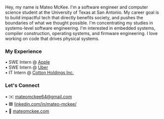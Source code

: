 Hey, my name is Mateo McKee. I'm a software engineer and computer science student at the University of Texas at San Antonio. My career goal is to build impactful tech that directly benefits society, and pushes the boundaries of what we thought possible. I'm concentrating my studies in systems-level software engineering. I'm interested in embedded systems, compiler construction, operating systems, and firmware engineering. I love working on code that drives physical systems.

### My Experience

• SWE Intern @ [Apple](https://www.apple.com/)  
• SWE Intern @ [Uber](https://www.uber.com/)  
• IT Intern @ [Cotton Holdings Inc.](https://cottonholdings.com/)  

### Let's Connect
• ✉️ [mateomckee64@gmail.com](mailto:mateomckee64@gmail.com)  
• 🟦 [linkedin.com/in/mateo-mckee/](https://www.linkedin.com/in/mateo-mckee/)  
• 👤 [mateomckee.com](https://mateomckee.com/)  
